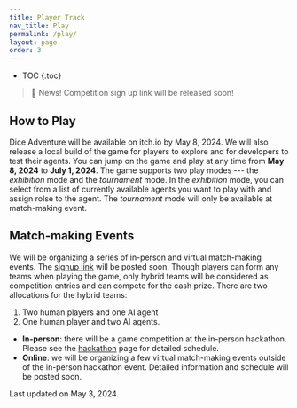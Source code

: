 ```yaml
---
title: Player Track
nav_title: Play
permalink: /play/
layout: page
order: 3
---
```


* TOC
{:toc}

> 📢 News!
> Competition sign up link will be released soon!

## How to Play
Dice Adventure will be available on itch.io by May 8, 2024. We will also release a local build of the game for players to explore and for developers to test their agents. You can jump on the game and play at any time from **May 8, 2024** to **July 1, 2024**. The game supports two play modes --- the *exhibition* mode and the *tournament* mode. In the *exhibition* mode, you can select from a list of currently available agents you want to play with and assign rolse to the agent. The *tournament* mode will only be available at match-making event.

<!-- exhibition mode -->
<!-- tournament mode -->

## Match-making Events

<!-- signup link for competitions -->
We will be organizing a series of in-person and virtual match-making events. The [signup link]() will be posted soon. Though players can form any teams when playing the game, only hybrid teams will be considered as competition entries and can compete for the cash prize. There are two allocations for the hybrid teams: 
1. Two human players and one AI agent
2. One human player and two AI agents.

- **In-person**: there will be a game competition at the in-person hackathon. Please see the [hackathon](/hackathon/) page for detailed schedule. 
- **Online**: we will be organizing a few virtual match-making events outside of the in-person hackathon event. Detailed information and schedule will be posted soon.

Last updated on May 3, 2024.
